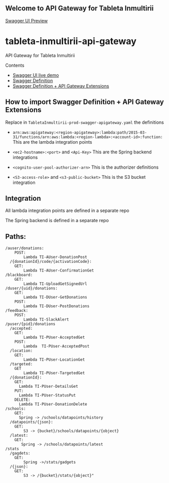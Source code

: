 ## Welcome to API Gateway for Tableta Inmultirii

[Swagger UI Preview](https://htmlpreview.github.io/?https://github.com/raducrs/tableta-inmultirii-api-gateway/blob/main/dist/index.html)

# tableta-inmultirii-api-gateway
API Gateway for Tableta Inmultirii

Contents 

- [Swagger UI live demo](https://raducrs.github.io/tableta-inmultirii-api-gateway/dist/index.html)
- [Swagger Definition](TabletaInmultirii-prod-swagger.json)
- [Swagger Definition + API Gateway Extensions](TabletaInmultirii-prod-swagger-apigateway.yaml)


## How to import Swagger Definition + API Gateway Extensions

Replace in `TabletaInmultirii-prod-swagger-apigateway.yaml` the definitions

- `arn:aws:apigateway:<region-apigateway>:lambda:path/2015-03-31/functions/arn:aws:lambda:<region-lambda>:<account-id>:function:`
   This are the lambda integration points
   
- `<ec2-hostname>:<port>` and `<Api-Key>` 
   This are the Spring backend integrations
   
- `<cognito-user-pool-authorizer-arn>` 
   This is the authorizer definitions
   
- `<S3-access-role>` and `<s3-public-bucket>`
   This is the S3 bucket integration
   
## Integration

All lambda integration points are defined in a separate repo

The Spring backend is defined in a separate repo

## Paths:
```
/auser/donations:
    POST:
        Lambda TI-AUser-DonationPost
  /{donationId}/code/{activationCode}:
    GET:
        Lambda TI-AUser-ConfirmationGet
/blackboard:
    GET:
        Lambda TI-UploadGetSignedUrl
/duser/{uid}/donations:
    GET:
        Lambda TI-DUser-GetDonations
    POST:
        Lambda TI-DUser-PostDonations
/feedback:
    POST:
        Lambda TI-SlackAlert
/puser/{pid}/donations
  /accepted:
    GET:
        Lambda TI-PUser-AcceptedGet
    POST:
        Lambda  TI-PUser-AcceptedPost
  /location:
    GET:
        Lambda TI-PUser-LocationGet
  /targeted:
    GET
        Lambda TI-PUser-TargetedGet
  /{donationId}:
    GET:
      Lambda TI-PUser-DetailsGet
    PUT:
      Lambda TI-PUser-StatusPut
    DELETE:
      Lambda TI-PUser-DonationDelete
/schools:
    GET:
	  Spring -> /schools/datapoints/history
  /datapoints/{json}:
    GET:
        S3 -> {bucket}/schools/datapoints/{object}
  /latest:
    GET:
       Spring -> /schools/datapoints/latest
/stats
  /gagdets:
    GET:
        Spring ->/stats/gadgets
  /{json}:
    GET:
        S3 -> /{bucket}/stats/{object}"
```
